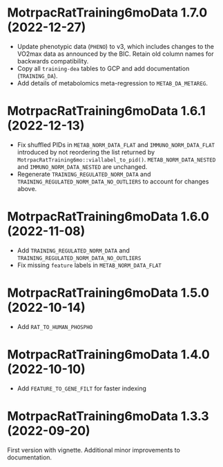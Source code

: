 # MotrpacRatTraining6moData 1.7.0 (2022-12-27)

* Update phenotypic data (`PHENO`) to v3, which includes changes to the VO2max data as announced by the BIC. 
Retain old column names for backwards compatibility.  
* Copy all `training-dea` tables to GCP and add documentation (`TRAINING_DA`).  
* Add details of metabolomics meta-regression to `METAB_DA_METAREG`.  

# MotrpacRatTraining6moData 1.6.1 (2022-12-13)

* Fix shuffled PIDs in `METAB_NORM_DATA_FLAT` and `IMMUNO_NORM_DATA_FLAT` introduced by 
not reordering the list returned by `MotrpacRatTraining6mo::viallabel_to_pid()`. 
`METAB_NORM_DATA_NESTED` and `IMMUNO_NORM_DATA_NESTED` are unchanged. 
* Regenerate `TRAINING_REGULATED_NORM_DATA` and `TRAINING_REGULATED_NORM_DATA_NO_OUTLIERS` to account for changes above.  

# MotrpacRatTraining6moData 1.6.0 (2022-11-08)

* Add `TRAINING_REGULATED_NORM_DATA` and `TRAINING_REGULATED_NORM_DATA_NO_OUTLIERS`  
* Fix missing `feature` labels in `METAB_NORM_DATA_FLAT` 

# MotrpacRatTraining6moData 1.5.0 (2022-10-14)

* Add `RAT_TO_HUMAN_PHOSPHO` 

# MotrpacRatTraining6moData 1.4.0 (2022-10-10)

* Add `FEATURE_TO_GENE_FILT` for faster indexing 

# MotrpacRatTraining6moData 1.3.3 (2022-09-20)

First version with vignette. Additional minor improvements to documentation. 
